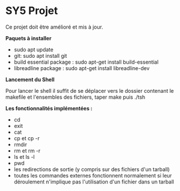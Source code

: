 # SY5 Projet

Ce projet doit être amélioré et mis à jour.

**Paquets à installer**

* sudo apt update
* git: sudo apt install git
* build essential package : sudo apt-get install build-essential
* libreadline package : sudo apt-get install libreadline-dev

**Lancement du Shell**

Pour lancer le shell il suffit de se déplacer vers le dossier contenant le makefile et l'ensembles des fichiers, taper make puis ./tsh

**Les fonctionnalités implémentées :**

*  cd
*  exit
*  cat
*  cp et cp -r
*  rmdir
*  rm et rm -r
*  ls et ls -l
*  pwd
*  les redirections de sortie (y compris sur des fichiers d'un tarball)
*  toutes les commandes externes fonctionnent normalement si leur déroulement n'implique pas l'utilisation d'un fichier dans un tarball

